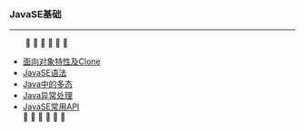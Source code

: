 ### JavaSE基础
---
&emsp;&emsp;:arrow_down_small: :arrow_down_small: :arrow_down_small: :arrow_down_small: :arrow_down_small: :arrow_down_small:
- [面向对象特性及Clone](https://github.com/Cynaith/Java-Daily-Interview/blob/master/JavaSE%E5%9F%BA%E7%A1%80/Java%E9%9D%A2%E5%90%91%E5%AF%B9%E8%B1%A1.md)
- [JavaSE语法](https://github.com/Cynaith/Java-Daily-Interview/blob/master/JavaSE%E5%9F%BA%E7%A1%80/JavaSE%E8%AF%AD%E6%B3%95.md)
- [Java中的多态](https://github.com/Cynaith/Java-Daily-Interview/blob/master/JavaSE%E5%9F%BA%E7%A1%80/Java%E4%B8%AD%E7%9A%84%E5%A4%9A%E6%80%81.md)
- [Java异常处理](https://github.com/Cynaith/Java-Daily-Interview/blob/master/JavaSE%E5%9F%BA%E7%A1%80/Java%E5%BC%82%E5%B8%B8%E5%A4%84%E7%90%86.md)
- [JavaSE常用API](https://github.com/Cynaith/Java-Daily-Interview/blob/master/JavaSE%E5%9F%BA%E7%A1%80/JavaSE%E5%B8%B8%E7%94%A8API.md)
<br/>:arrow_up_small: :arrow_up_small: :arrow_up_small: :arrow_up_small: :arrow_up_small: :arrow_up_small:


